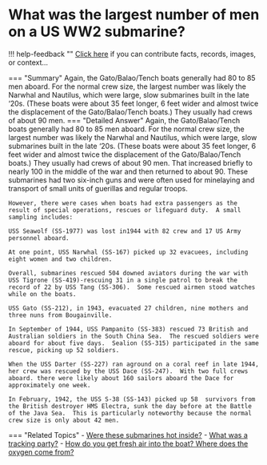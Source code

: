 # What was the largest number of men on a US WW2 submarine?

!!! help-feedback ""
    <a href="/feedback/" data-feedback-link>Click here</a>
    if you can contribute facts, records, images, or context…

<a id="summary"></a>
=== "Summary"
    Again, the Gato/Balao/Tench boats generally had 80 to 85 men aboard. For the normal crew size, the largest number was likely the Narwhal and Nautilus, which were large, slow submarines built in the late ‘20s. (These boats were about 35 feet longer, 6 feet wider and almost twice the displacement of the Gato/Balao/Tench boats.)  They usually had crews of about 90 men.
=== "Detailed Answer"
    Again, the Gato/Balao/Tench boats generally had 80 to 85 men aboard.  For the normal crew size, the largest number was likely the Narwhal and Nautilus, which were large, slow submarines built in the late ‘20s.  (These boats were about 35 feet longer, 6 feet wider and almost twice the displacement of the Gato/Balao/Tench boats.)  They usually had crews of about 90 men.  That increased briefly to nearly 100 in the middle of the war and then returned to about 90.  These submarines had two six-inch guns and were often used for minelaying and transport of small units of guerillas and regular troops.

    However, there were cases when boats had extra passengers as the result of special operations, rescues or lifeguard duty.  A small sampling includes:

    USS Seawolf (SS-1977) was lost in1944 with 82 crew and 17 US Army personnel aboard.

    At one point, USS Narwhal (SS-167) picked up 32 evacuees, including eight women and two children.

    Overall, submarines rescued 504 downed aviators during the war with USS Tigrone (SS-419)-rescuing 31 in a single patrol to break the record of 22 by USS Tang (SS-306).  Some rescued airmen stood watches while on the boats.

    USS Gato (SS-212), in 1943, evacuated 27 children, nine mothers and three nuns from Bougainville.

    In September of 1944, USS Pampanito (SS-383) rescued 73 British and Australian soldiers in the South China Sea.  The rescued soldiers were aboard for about five days.  Sealion (SS-315) participated in the same rescue, picking up 52 soldiers.

    When the USS Darter (SS-227) ran aground on a coral reef in late 1944, her crew was rescued by the USS Dace (SS-247).  With two full crews aboard. there were likely about 160 sailors aboard the Dace for approximately one week.

    In February, 1942, the USS S-38 (SS-143) picked up 58  survivors from the British destroyer HMS Electra, sunk the day before at the Battle of the Java Sea.  This is particularly noteworthy because the normal crew size is only about 42 men.
=== "Related Topics"
    - [Were these submarines hot inside?](./were-these-submarines-hot-inside.md#summary)
    - [What was a tracking party?](./what-was-a-tracking-party.md#summary)
    - [How do you get fresh air into the boat? Where does the oxygen come from?](./how-do-you-get-fresh-air-into-the-boat-where-does-the-oxygen-come-from.md#summary)